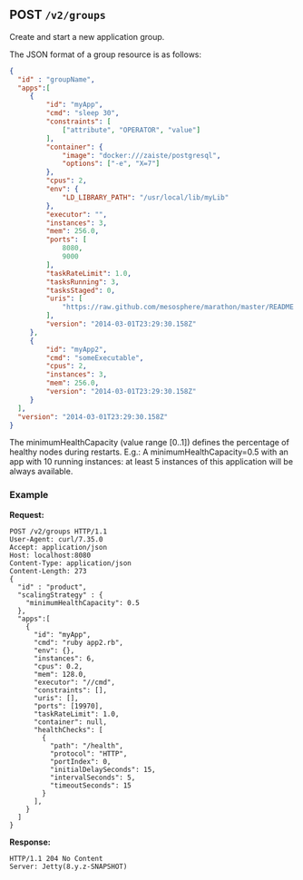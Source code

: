 ## POST `/v2/groups`

Create and start a new application group.

The JSON format of a group resource is as follows:

```json
{
  "id" : "groupName",
  "apps":[
     {
         "id": "myApp",
         "cmd": "sleep 30",
         "constraints": [
             ["attribute", "OPERATOR", "value"]
         ],
         "container": {
             "image": "docker:///zaiste/postgresql",
             "options": ["-e", "X=7"]
         },
         "cpus": 2,
         "env": {
             "LD_LIBRARY_PATH": "/usr/local/lib/myLib"
         },
         "executor": "",
         "instances": 3,
         "mem": 256.0,
         "ports": [
             8080,
             9000
         ],
         "taskRateLimit": 1.0,
         "tasksRunning": 3, 
         "tasksStaged": 0, 
         "uris": [
             "https://raw.github.com/mesosphere/marathon/master/README.md"
         ], 
         "version": "2014-03-01T23:29:30.158Z"
     },  
     {
         "id": "myApp2",
         "cmd": "someExecutable",
         "cpus": 2,
         "instances": 3,
         "mem": 256.0,
         "version": "2014-03-01T23:29:30.158Z"
     } 
  ],
  "version": "2014-03-01T23:29:30.158Z"
}
```

The minimumHealthCapacity (value range [0..1]) defines the percentage of healthy nodes during restarts.
E.g.: A minimumHealthCapacity=0.5 with an app with 10 running instances: at least 5 instances of this application 
will be always available.


### Example

**Request:**

```
POST /v2/groups HTTP/1.1
User-Agent: curl/7.35.0
Accept: application/json
Host: localhost:8080
Content-Type: application/json
Content-Length: 273
{
  "id" : "product",
  "scalingStrategy" : { 
    "minimumHealthCapacity": 0.5 
  },
  "apps":[ 
    {
      "id": "myApp",
      "cmd": "ruby app2.rb",
      "env": {},
      "instances": 6,
      "cpus": 0.2,
      "mem": 128.0,
      "executor": "//cmd",
      "constraints": [],
      "uris": [],
      "ports": [19970],
      "taskRateLimit": 1.0,
      "container": null,
      "healthChecks": [
        {
          "path": "/health",
          "protocol": "HTTP",
          "portIndex": 0,
          "initialDelaySeconds": 15,
          "intervalSeconds": 5,
          "timeoutSeconds": 15
        }
      ],
    }
  ]
}
```

**Response:**


```
HTTP/1.1 204 No Content
Server: Jetty(8.y.z-SNAPSHOT)
```
